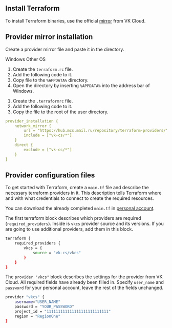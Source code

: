 ## Install Terraform

To install Terraform binaries, use the official [mirror](https://hub.mcs.mail.ru/repository/terraform-binary/mirror/latest/) from VK Cloud.

## Provider mirror installation

Create a provider mirror file and paste it in the directory.

<tabs>
<tablist>
<tab>Windows</tab>
<tab>Other OS</tab>
</tablist>
<tabpanel>

1. Create the `terraform.rc` file.
1. Add the following code to it.
1. Copy file to the `%APPDATA%` directory.
1. Open the directory by inserting `%APPDATA%` into the address bar of Windows.

</tabpanel>
<tabpanel>

1. Create the `.terraformrc` file.
1. Add the following code to it.
1. Copy the file to the root of the user directory.

</tabpanel>
</tabs>

```yaml
provider_installation {
    network_mirror {
        url = "https://hub.mcs.mail.ru/repository/terraform-providers/"
        include = ["vk-cs/*"]
    }
    direct {
        exclude = ["vk-cs/*"]
    }
}
```

## Provider configuration files

To get started with Terraform, create a `main.tf` file and describe the necessary terraform providers in it. This description tells Terraform where and with what credentials to connect to create the required resources.

You can download the already completed `main.tf` in [personal account](https://mcs.mail.ru/app/project/terraform/).

The first terraform block describes which providers are required (`required_providers`). Inside is `vkcs` provider source and its versions. If you are going to use additional providers, add them in this block.

```bash
terraform {
    required_providers {
        vkcs = {
            source = "vk-cs/vkcs"
        }
    }
}
```

The `provider "vkcs"` block describes the settings for the provider from VK Cloud. All required fields have already been filled in. Specify `user_name` and `password` for your personal account, leave the rest of the fields unchanged.

```bash
provider "vkcs" {
    username="USER_NAME"
    password = "YOUR_PASSWORD"
    project_id = "111111111111111111111111111"
    region = "RegionOne"
}
```
